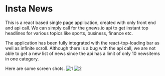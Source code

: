 # Insta News
This is a react based single page application, created with only front end and api call. We can simply call for the gnews.io api to get instant top headlines for various topics like sports, business, finance etc.

The application has been fully integrated with the react-top-loading bar as well as infinite scroll. Although there is a bug with the api call, we are not able to get a new list of news since the api has a limit of only 10 newsitems in one category.

Here are some screen shots.
![1](https://user-images.githubusercontent.com/106148740/192603078-ade3ae99-2f83-4520-ae4d-7c5a1f850387.JPG)
![2](https://user-images.githubusercontent.com/106148740/192603258-28b4693c-b0c9-45a7-8900-3b428e8b92c3.JPG)
